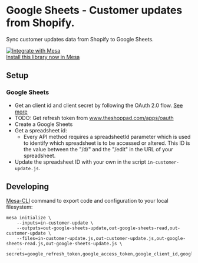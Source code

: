 # Google Sheets - Customer updates from Shopify.

Sync customer updates data from Shopify to Google Sheets.

[![Integrate with Mesa](https://www.getmesa.com/images/integrate.png)<br>Install this library now in Mesa](https://getmesa.com/install/shoppad/mesa-recipes/google/customer/out)

## Setup

### Google Sheets

- Get an client id and client secret by following the OAuth 2.0 flow. [See more](https://developers.google.com/sheets/api/guides/authorizing)
- TODO: Get refresh token from www.theshoppad.com/apps/oauth
- Create a Google Sheets
- Get a spreadsheet id:
  - Every API method requires a spreadsheetId parameter which is used to identify which spreadsheet is to be accessed or altered. This ID is the value between the "/d/" and the "/edit" in the URL of your spreadsheet.
- Update the spreadsheet ID with your own in the script `in-customer-update.js`.

## Developing

[Mesa-CLI](https://developers.getmesa.com/cli) command to export code and configuration to your local filesystem:

```
mesa initialize \
    --inputs=in-customer-update \
    --outputs=out-google-sheets-update,out-google-sheets-read,out-customer-update \
    --files=in-customer-update.js,out-customer-update.js,out-google-sheets-read.js,out-google-sheets-update.js \
    --secrets=google_refresh_token,google_access_token,google_client_id,google_client_secret,google_expires_a
```
